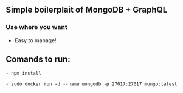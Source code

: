 ## Simple boilerplait of MongoDB + GraphQL

### Use where you want

- Easy to manage!

## Comands to run:

````
- npm install

- sudo docker run -d --name mongodb -p 27017:27017 mongo:latest
````